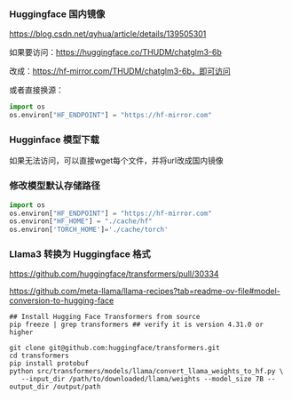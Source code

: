 ### Huggingface 国内镜像

https://blog.csdn.net/qyhua/article/details/139505301

如果要访问：https://huggingface.co/THUDM/chatglm3-6b

改成：https://hf-mirror.com/THUDM/chatglm3-6b，即可访问

或者直接换源：

``` python
import os
os.environ["HF_ENDPOINT"] = "https://hf-mirror.com"
```

### Hugginface 模型下载

如果无法访问，可以直接wget每个文件，并将url改成国内镜像


### 修改模型默认存储路径

``` python
import os
os.environ["HF_ENDPOINT"] = "https://hf-mirror.com"
os.environ["HF_HOME"] = "./cache/hf"
os.environ['TORCH_HOME']='./cache/torch'
```


### Llama3 转换为 Huggingface 格式

https://github.com/huggingface/transformers/pull/30334

https://github.com/meta-llama/llama-recipes?tab=readme-ov-file#model-conversion-to-hugging-face

``` shell
## Install Hugging Face Transformers from source
pip freeze | grep transformers ## verify it is version 4.31.0 or higher

git clone git@github.com:huggingface/transformers.git
cd transformers
pip install protobuf
python src/transformers/models/llama/convert_llama_weights_to_hf.py \
   --input_dir /path/to/downloaded/llama/weights --model_size 7B --output_dir /output/path
```
